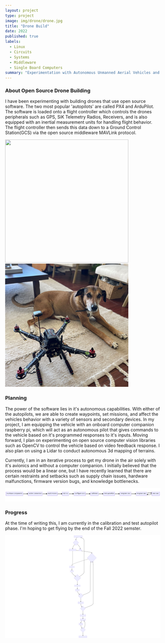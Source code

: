 ```yaml
---
layout: project
type: project
image: img/drone/drone.jpg
title: "Drone Build"
date: 2022
published: true
labels:
  - Linux
  - Circuits
  - Systems
  - Middleware
  - Single Board Computers
summary: "Experimentation with Autonomous Unmanned Aerial Vehicles and onboard computing"
---
```


### About Open Source Drone Building
I have been experimenting with building drones that use open source software. The two most popular 'autopilots' are called PX4 and ArduPilot. The software is loaded onto a flight controller which controls the drones peripherals such as GPS, SiK Telemetry Radios, Receivers, and is also equipped with an inertial measurement units for handling flight behavior. The flight controller then sends this data down to a Ground Control Station(GCS) via the open source middleware MAVLink protocol. 
<div class="text-center p-4">
<img width="400px" height="400px" class="img-thumbnail" src="https://ardupilot.org/copter/_images/Pixhawk-Inforgraphic2.jpg">
<img width="400px" height="400px" class="img-thumbnail" src="../img/drone/drone_n_flynn_fixated.jpg">
</div>

### Planning 
The power of the software lies in it's autonomous capabilities. With either of the autopilots, we are able to create waypoints, set missions, and affect the vehicles behavior with a variety of sensors and secondary devices. In my project, I am equipping the vehicle with an onboard computer companion raspberry pi, which will act as an autonomous pilot that gives commands to the vehicle based on it's programmed responses to it's inputs. Moving forward, I plan on experimenting on open source computer vision libraries such as OpenCV to control the vehicle based on video feedback response. I also plan on using a Lidar to conduct autonomous 3d mapping of terrains.

Currently, I am in an iterative process to get my drone in the air solely with it's avionics and without a computer companion. I initially believed that the process would be a linear one, but I have recently learned that there are certain restraints and setbacks such as supply chain issues, hardware malfunctions, firmware version bugs, and knowledge bottlenecks.
<div class="text-center p-4">
<img width="900px" class="img-thumbnail" src="../img/drone/drone-build-process.png">
</div>

### Progress
At the time of writing this, I am currently in the calibration and test autopilot phase. I'm hoping to get flying by the end of the Fall 2022 semster.
<div class="text-center p-4">
<img width="900px" class="img-thumbnail" src="../img/drone/dbpa-svg.svg">
</div>





